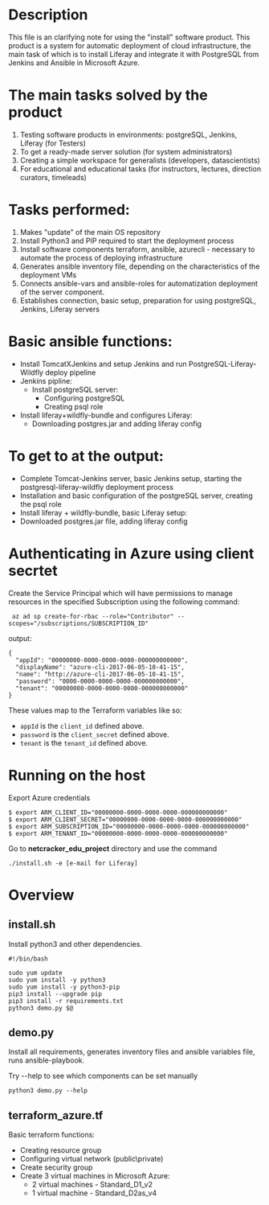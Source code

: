# Description
This file is an clarifying note for using the "install" software product.
This product is a system for automatic deployment of cloud infrastructure, the main task of which is to install Liferay and integrate it with PostgreSQL from Jenkins and Ansible in Microsoft Azure. 

# The main tasks solved by the product
1. Testing software products in environments: postgreSQL, Jenkins, Liferay (for Testers)
2. To get a ready-made server solution (for system administrators)
3. Creating a simple workspace for generalists (developers, datascientists)
4. For educational and educational tasks (for instructors, lectures, direction curators, timeleads)

# Tasks performed:
1. Makes "update" of the main OS repository
2. Install Python3 and PIP required to start the deployment process
3. Install software components terraform, ansible, azurecli - necessary to automate the process of deploying infrastructure
4. Generates ansible inventory file, depending on the characteristics of the deployment VMs
5. Connects ansible-vars and ansible-roles for automatization deployment of the server component.
6. Establishes connection, basic setup, preparation for using postgreSQL, Jenkins, Liferay servers

# Basic ansible functions:

- Install TomcatXJenkins and setup Jenkins and run PostgreSQL-Liferay-Wildfly deploy pipeline
- Jenkins pipline:
    - Install postgreSQL server:
        - Configuring postgreSQL
        - Creating psql role
- Install liferay+wildfly-bundle and configures Liferay:
    - Downloading postgres.jar and adding liferay config
 
# To get to at the output:
   - Complete Tomcat-Jenkins server, basic Jenkins setup, starting the postgresql-liferay-wildfly deployment process
   - Installation and basic configuration of the postgreSQL server, creating the psql role
   - Install liferay + wildfly-bundle, basic Liferay setup:
   - Downloaded postgres.jar file, adding liferay config

# Authenticating in Azure  using client secrtet 

Create the Service Principal which will have permissions to manage resources in the specified Subscription using the following command:
```
 az ad sp create-for-rbac --role="Contributor" --scopes="/subscriptions/SUBSCRIPTION_ID"
```
output:
```
{
  "appId": "00000000-0000-0000-0000-000000000000",
  "displayName": "azure-cli-2017-06-05-10-41-15",
  "name": "http://azure-cli-2017-06-05-10-41-15",
  "password": "0000-0000-0000-0000-000000000000",
  "tenant": "00000000-0000-0000-0000-000000000000"
}
```
These values map to the Terraform variables like so:

- ``appId`` is the ``client_id`` defined above.
- ``password`` is the ``client_secret`` defined above.
- ``tenant`` is the ``tenant_id`` defined above.

# Running on the host

Export Azure credentials

```
$ export ARM_CLIENT_ID="00000000-0000-0000-0000-000000000000"
$ export ARM_CLIENT_SECRET="00000000-0000-0000-0000-000000000000"
$ export ARM_SUBSCRIPTION_ID="00000000-0000-0000-0000-000000000000"
$ export ARM_TENANT_ID="00000000-0000-0000-0000-000000000000"
```


Go to **netcracker_edu_project** directory and use the command
```
./install.sh -e [e-mail for Liferay]
```
# Overview
## install.sh
Install python3 and other dependencies.
```
#!/bin/bash

sudo yum update 
sudo yum install -y python3
sudo yum install -y python3-pip
pip3 install --upgrade pip
pip3 install -r requirements.txt
python3 demo.py $@
```
## demo.py
Install all requirements, generates inventory files and ansible variables file, runs ansible-playbook.

Try --help to see which components can be set manually
```
python3 demo.py --help
```
## terraform_azure.tf
Basic terraform functions:

- Creating resource group
- Configuring virtual network (public\private)
- Create security group
- Create 3 virtual machines in Microsoft Azure:
    - 2 virtual machines - Standard_D1_v2
    - 1 virtual machine  - Standard_D2as_v4



